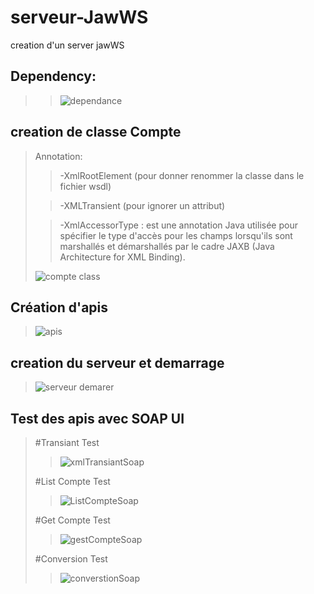 # serveur-JawWS
creation d'un server jawWS

## Dependency:
>>![dependance](https://user-images.githubusercontent.com/102327247/213428270-2e195362-9855-4d25-a6c9-f0e6e14cab06.PNG)

## creation de classe Compte 
>Annotation: 
>
>>-XmlRootElement (pour donner renommer la classe dans le fichier wsdl)
>
>>-XMLTransient (pour ignorer un attribut)
>
>>-XmlAccessorType :  est une annotation Java utilisée pour spécifier le type d'accès pour les champs lorsqu'ils sont marshallés et démarshallés 
 par le cadre JAXB (Java Architecture for XML Binding).
 >
>![compte class](https://user-images.githubusercontent.com/102327247/213424452-da57e8a5-2d5f-4c64-a8dd-7e813a11e7d7.PNG)

## Création d'apis 

>![apis](https://user-images.githubusercontent.com/102327247/213426072-4ea6a05e-8ff8-46db-8d67-edbd02c97ebf.PNG)

## creation du serveur et demarrage

>![serveur demarer](https://user-images.githubusercontent.com/102327247/213426941-0f75397a-084f-49a5-80dc-b9ef9dca088f.PNG)

## Test des apis avec SOAP UI

>#Transiant Test
>
>>![xmlTransiantSoap](https://user-images.githubusercontent.com/102327247/213427180-bfdd5b60-0062-4cf3-ad65-00e155b2e36d.PNG)
>>
>#List Compte Test
>
>>![ListCompteSoap](https://user-images.githubusercontent.com/102327247/213427250-7ad14160-2ae7-4812-82a7-f97141bda762.PNG)
>>
>#Get Compte Test
>
>>![gestCompteSoap](https://user-images.githubusercontent.com/102327247/213427455-1b1f8650-bdf0-4151-be7a-b3db1de6e06f.PNG)
>>
>#Conversion Test
>
>>![converstionSoap](https://user-images.githubusercontent.com/102327247/213427597-9f1b659b-4e15-4f59-a175-4396ae1e6d49.PNG)

